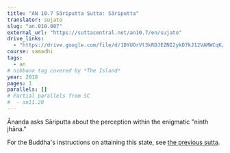 ```yaml
---
title: "AN 10.7 Sāriputta Sutta: Sāriputta"
translator: sujato
slug: "an.010.007"
external_url: "https://suttacentral.net/an10.7/en/sujato"
drive_links:
  - "https://drive.google.com/file/d/1DYUOrVt3kRDJEZNI2ykD7kJ12VAMWCqK/view?usp=drivesdk"
course: samadhi
tags:
  - an
# nibbana tag covered by *The Island*
year: 2018
pages: 1
parallels: []
# Partial parallels from SC
#  - an11.20
---
```


Ānanda asks Sāriputta about the perception within the enigmatic "ninth jhāna."

For the Buddha's instructions on attaining this state, see [the previous sutta](/content/canon/an10.6).
